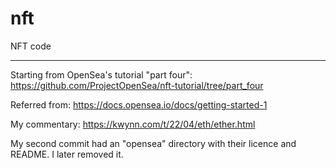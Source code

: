 # nft
NFT code



******************
Starting from OpenSea's tutorial "part four":
https://github.com/ProjectOpenSea/nft-tutorial/tree/part_four

Referred from:
https://docs.opensea.io/docs/getting-started-1

My commentary:
https://kwynn.com/t/22/04/eth/ether.html

My second commit had an "opensea" directory with their licence and README.  I later removed it.

